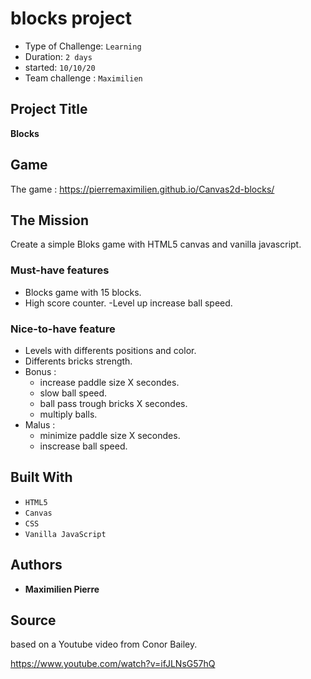 # blocks project

- Type of Challenge: `Learning`
- Duration: `2 days`
- started: `10/10/20`
- Team challenge : `Maximilien`

## Project Title

**Blocks**

## Game

 The game : https://pierremaximilien.github.io/Canvas2d-blocks/

## The Mission

Create a simple Bloks game with HTML5 canvas and vanilla javascript.

### Must-have features

- Blocks game with 15 blocks.
- High score counter.
-Level up increase ball speed.

### Nice-to-have feature

- Levels with differents positions and color.
- Differents bricks strength.
- Bonus :
  * increase paddle size X secondes.
  * slow ball speed.
  * ball pass trough bricks X secondes.
  * multiply balls.
- Malus :
  * minimize paddle size X secondes.
  * inscrease ball speed.

## Built With

* `HTML5`
* `Canvas`
* `CSS`
* `Vanilla JavaScript`

## Authors

* **Maximilien Pierre**

## Source

based on a Youtube video from Conor Bailey.

https://www.youtube.com/watch?v=ifJLNsG57hQ
